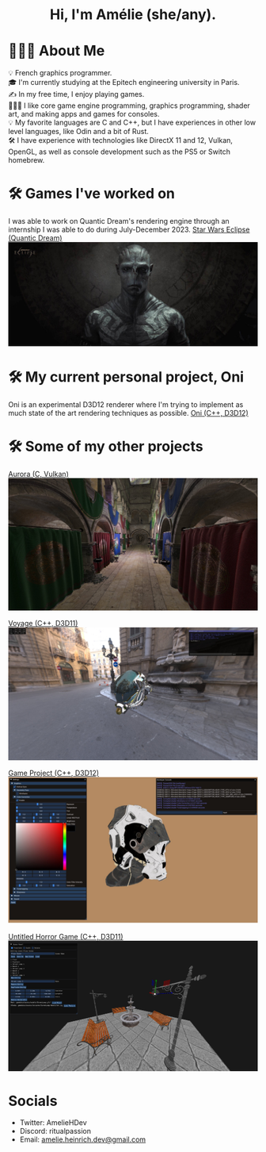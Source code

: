 <h1 align="center">Hi, I'm Amélie (she/any).</h1>

# 👩🏻‍💻 About Me

💡 French graphics programmer.\
🎓 I'm currently studying at the Epitech engineering university in Paris.\
✍️ In my free time, I enjoy playing games.\
👩🏻‍💻 I like core game engine programming, graphics programming, shader art, and making apps and games for consoles.\
💡 My favorite languages are C and C++, but I have experiences in other low level languages, like Odin and a bit of Rust.\
🛠 I have experience with technologies like DirectX 11 and 12, Vulkan, OpenGL, as well as console development such as the PS5 or Switch homebrew.

# 🛠 Games I've worked on

I was able to work on Quantic Dream's rendering engine through an internship I was able to do during July-December 2023.
[Star Wars Eclipse (Quantic Dream)](https://www.starwarseclipse.com)
![Screenshot](images/star-wars-eclipse-22-drummer-face-38763223_8df3eced.jpeg)

# 🛠 My current personal project, Oni

Oni is an experimental D3D12 renderer where I'm trying to implement as much state of the art rendering techniques as possible.
[Oni (C++, D3D12)](https://github.com/AmelieHeinrich/Oni)

# 🛠 Some of my other projects

[Aurora (C, Vulkan)](https://github.com/AmelieHeinrich/aurora)
![Screenshot](images/aurora.webp)

[Voyage (C++, D3D11)](https://github.com/AmelieHeinrich/voyage)
![Screenshot](images/voyage.webp)

[Game Project (C++, D3D12)](https://github.com/AmelieHeinrich/GameProject)
![Screenshot](images/game_project.webp)

[Untitled Horror Game (C++, D3D11)](https://github.com/AmelieHeinrich/UntitledHorrorGame)
![Screenshot](images/uhg.png)

# Socials
- Twitter: AmelieHDev
- Discord: ritualpassion
- Email: amelie.heinrich.dev@gmail.com
